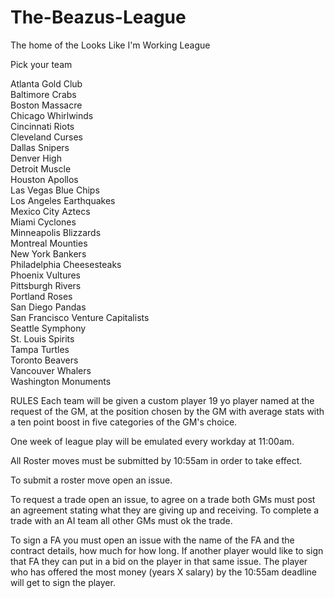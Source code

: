 # The-Beazus-League
The home of the Looks Like I'm Working League

Pick your team

Atlanta Gold Club<br/>
Baltimore Crabs<br/>
Boston Massacre<br/>
Chicago Whirlwinds<br/>
Cincinnati Riots<br/>
Cleveland Curses<br/>
Dallas Snipers<br/>
Denver High<br/>
Detroit Muscle<br/>
Houston Apollos<br/>
Las Vegas Blue Chips<br/>
Los Angeles Earthquakes<br/>
Mexico City Aztecs<br/>
Miami Cyclones<br/>
Minneapolis Blizzards<br/>
Montreal Mounties<br/>
New York Bankers<br/>
Philadelphia Cheesesteaks<br/>
Phoenix Vultures<br/>
Pittsburgh Rivers<br/>
Portland Roses<br/>
San Diego Pandas<br/>
San Francisco Venture Capitalists<br/>
Seattle Symphony<br/>
St. Louis Spirits<br/>
Tampa Turtles<br/>
Toronto Beavers<br/>
Vancouver Whalers<br/>
Washington Monuments<br/>

RULES
Each team will be given a custom player 19 yo player named at the request of the GM, at the position chosen by the GM with average stats with a ten point boost in five categories of the GM's choice.

One week of league play will be emulated every workday at 11:00am.

All Roster moves must be submitted by 10:55am in order to take effect.

To submit a roster move open an issue.

To request a trade open an issue, to agree on a trade both GMs must post an agreement stating what they are giving up and receiving.
To complete a trade with an AI team all other GMs must ok the trade.

To sign a FA you must open an issue with the name of the FA and the contract details, how much for how long. If another player would like to sign that FA they can put in a bid on the player in that same issue. The player who has offered the most money (years X salary) by the 10:55am deadline will get to sign the player.



